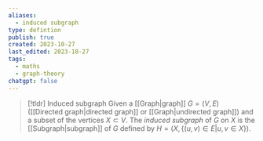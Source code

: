```yaml
---
aliases:
  - induced subgraph
type: defintion
publish: true
created: 2023-10-27
last_edited: 2023-10-27
tags:
  - maths
  - graph-theory
chatgpt: false
---
```

>[!tldr] Induced subgraph
>Given a [[Graph|graph]] $G = (V, E)$ ([[Directed graph|directed graph]] or [[Graph|undirected graph]]) and a subset of the vertices $X \subset V$. The *induced subgraph* of $G$ on $X$ is the [[Subgraph|subgraph]] of $G$ defined by $H = (X, \{(u,v) \in E \vert u,v \in X\})$.
